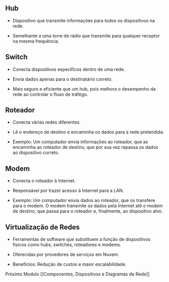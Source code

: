 ## Hub

- Dispositivo que transmite informações para todos os dispositivos na rede.
    
- Semelhante a uma torre de rádio que transmite para qualquer receptor na mesma frequência.
    

## Switch

- Conecta dispositivos específicos dentro de uma rede.
    
- Envia dados apenas para o destinatário correto.
    
- Mais seguro e eficiente que um hub, pois melhora o desempenho da rede ao controlar o fluxo de tráfego.
    

## Roteador

- Conecta várias redes diferentes.
    
- Lê o endereço de destino e encaminha os dados para a rede pretendida.
    
- Exemplo: Um computador envia informações ao roteador, que as encaminha ao roteador de destino, que por sua vez repassa os dados ao dispositivo correto.
    

## Modem

- Conecta o roteador à Internet.
    
- Responsável por trazer acesso à Internet para a LAN.
    
- Exemplo: Um computador envia dados ao roteador, que os transfere para o modem. O modem transmite os dados pela Internet até o modem de destino, que passa para o roteador e, finalmente, ao dispositivo alvo.
    

## Virtualização de Redes

- Ferramentas de software que substituem a função de dispositivos físicos como hubs, switches, roteadores e modems.
    
- Oferecidas por provedores de serviços em Nuvem.
    
- Benefícios: Redução de custos e maior escalabilidade.

Próximo Modulo [[Componentes, Dispositivos e Diagramas de Rede]]
